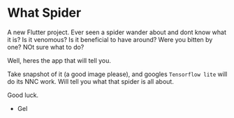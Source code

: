 # What Spider

A new Flutter project.  Ever seen a spider wander about and dont know what it is?  Is it venomous? Is it beneficial to have around? Were you bitten by one?  NOt sure what to do?

Well, heres the app that will tell you.

Take snapshot of it (a good image please), and googles `Tensorflow lite` will do its NNC work.  Will tell you what that spider is all about.

Good luck.

- Gel
